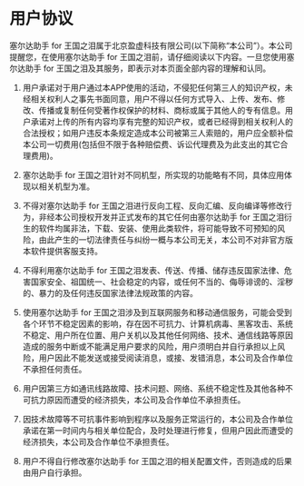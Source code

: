 # 用户协议


塞尔达助手 for 王国之泪属于北京盈虚科技有限公司(以下简称“本公司”）。本公司提醒您，在使用塞尔达助手 for 王国之泪前，请仔细阅读以下内容。一旦您使用塞尔达助手 for 王国之泪及其服务，即表示对本页面全部内容的理解和认同。



1. 用户承诺对于用户通过本APP使用的活动，不侵犯任何第三人的知识产权，未经相关权利人之事先书面同意，用户不得以任何方式导入、上传、发布、修改、传播或复制任何受著作权保护的材料、商标或属于其他人的专有信息。用户承诺对上传的所有内容均享有完整的知识产权，或者已经得到相关权利人的合法授权；如用户违反本条规定造成本公司被第三人索赔的，用户应全额补偿本公司一切费用(包括但不限于各种赔偿费、诉讼代理费及为此支出的其它合理费用)。


2. 塞尔达助手 for 王国之泪针对不同机型，所实现的功能略有不同，具体应用体现以相关机型为准。


3. 不得对塞尔达助手 for 王国之泪进行反向工程、反向汇编、反向编译等修改行为，非经本公司授权开发并正式发布的其它任何由塞尔达助手 for 王国之泪衍生的软件均属非法，下载、安装、使用此类软件，将可能导致不可预知的风险，由此产生的一切法律责任与纠纷一概与本公司无关，本公司不对非官方版本软件提供客服支持。


4. 不得利用塞尔达助手 for 王国之泪发表、传送、传播、储存违反国家法律、危害国家安全、祖国统一、社会稳定的内容，或任何不当的、侮辱诽谤的、淫秽的、暴力的及任何违反国家法律法规政策的内容。


5. 使用塞尔达助手 for 王国之泪涉及到互联网服务和移动通信服务，可能会受到各个环节不稳定因素的影响，存在因不可抗力、计算机病毒、黑客攻击、系统不稳定、用户所在位置、用户关机以及其他任何网络、技术、通信线路等原因造成的服务中断或不能满足用户要求的风险，用户须明白并自行承担以上风险，用户因此不能发送或接受阅读消息，或接、发错消息，本公司及合作单位不承担任何责任。


6. 用户因第三方如通讯线路故障、技术问题、网络、系统不稳定性及其他各种不可抗力原因而遭受的经济损失，本公司及合作单位不承担责任。


7. 因技术故障等不可抗事件影响到程序以及服务正常运行的，本公司及合作单位承诺在第一时间内与相关单位配合，及时处理进行修复，但用户因此而遭受的经济损失，本公司及合作单位不承担责任。


8. 用户不得自行修改塞尔达助手 for 王国之泪的相关配置文件，否则造成的后果由用户自行承担。

